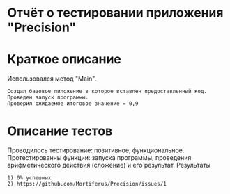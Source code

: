 # Отчёт о тестировании приложения "Precision"

# Краткое описание

Использовался метод "Main".

    Создал базовое пиложение в которое вставлен предоставленный код.
    Проведен запуск программы.
    Проверил ожидаемое итоговое значение = 0,9

# Описание тестов

Проводилось тестирование: позитивное, функциональное. Протестированны функции: запуска программы, проведения арифметического действия (сложение) и его результат.
Результаты

    1) 0% успешных 
    2) https://github.com/Mortiferus/Precision/issues/1

